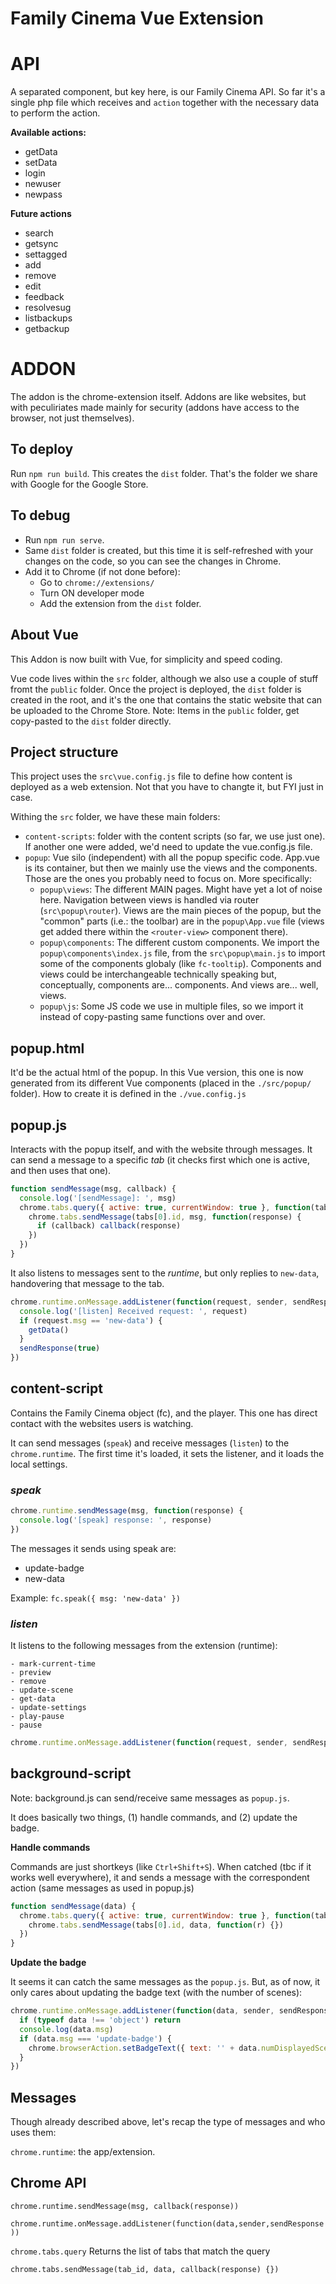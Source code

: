# Family Cinema Vue Extension

# API

A separated component, but key here, is our Family Cinema API. So far it's a single php file which receives and `action` together with the necessary data to perform the action.

**Available actions:**

- getData
- setData
- login
- newuser
- newpass

**Future actions**

- search
- getsync
- settagged
- add
- remove
- edit
- feedback
- resolvesug
- listbackups
- getbackup

# ADDON

The addon is the chrome-extension itself. Addons are like websites, but with peculiriates made mainly for security (addons have access to the browser, not just themselves).

## To deploy

Run `npm run build`. This creates the `dist` folder. That's the folder we share with Google for the Google Store.

## To debug

- Run `npm run serve`.
- Same `dist` folder is created, but this time it is self-refreshed with your changes on the code, so you can see the changes in Chrome.
- Add it to Chrome (if not done before):
  - Go to `chrome://extensions/`
  - Turn ON developer mode
  - Add the extension from the `dist` folder.

## **About Vue**

This Addon is now built with Vue, for simplicity and speed coding.

Vue code lives within the `src` folder, although we also use a couple of stuff fromt the `public` folder. Once the project is deployed, the `dist` folder is created in the root, and it's the one that contains the static website that can be uploaded to the Chrome Store. Note: Items in the `public` folder, get copy-pasted to the `dist` folder directly.

## Project structure

This project uses the `src\vue.config.js` file to define how content is deployed as a web extension. Not that you have to changte it, but FYI just in case.

Withing the `src` folder, we have these main folders:

- `content-scripts`: folder with the content scripts (so far, we use just one). If another one were added, we'd need to update the vue.config.js file.
- `popup`: Vue silo (independent) with all the popup specific code. App.vue is its container, but then we mainly use the views and the components. Those are the ones you probably need to focus on. More specifically:
  - `popup\views`: The different MAIN pages. Might have yet a lot of noise here. Navigation between views is handled via router (`src\popup\router`). Views are the main pieces of the popup, but the "common" parts (i.e.: the toolbar) are in the `popup\App.vue` file (views get added there within the `<router-view>` component there).
  - `popup\components`: The different custom components. We import the `popup\components\index.js` file, from the `src\popup\main.js` to import some of the components globaly (like `fc-tooltip`). Components and views could be interchangeable technically speaking but, conceptually, components are... components. And views are... well, views.
  - `popup\js`: Some JS code we use in multiple files, so we import it instead of copy-pasting same functions over and over.

## **popup.html**

It'd be the actual html of the popup. In this Vue version, this one is now generated from its different Vue components (placed in the `./src/popup/` folder). How to create it is defined in the `./vue.config.js`

## **popup.js**

Interacts with the popup itself, and with the website through messages. It can send a message to a specific _tab_ (it checks first which one is active, and then uses that one).

```js
function sendMessage(msg, callback) {
  console.log('[sendMessage]: ', msg)
  chrome.tabs.query({ active: true, currentWindow: true }, function(tabs) {
    chrome.tabs.sendMessage(tabs[0].id, msg, function(response) {
      if (callback) callback(response)
    })
  })
}
```

It also listens to messages sent to the _runtime_, but only replies to `new-data`, handovering that message to the tab.

```js
chrome.runtime.onMessage.addListener(function(request, sender, sendResponse) {
  console.log('[listen] Received request: ', request)
  if (request.msg == 'new-data') {
    getData()
  }
  sendResponse(true)
})
```

## **content-script**

Contains the Family Cinema object (fc), and the player. This one has direct contact with the websites users is watching.

It can send messages (`speak`) and receive messages (`listen`) to the `chrome.runtime`. The first time it's loaded, it sets the listener, and it loads the local settings.

### _**speak**_

```js
chrome.runtime.sendMessage(msg, function(response) {
  console.log('[speak] response: ', response)
})
```

The messages it sends using speak are:

- update-badge
- new-data

Example: `fc.speak({ msg: 'new-data' })`

### _**listen**_

It listens to the following messages from the extension (runtime):

```
- mark-current-time
- preview
- remove
- update-scene
- get-data
- update-settings
- play-pause
- pause
```

```js
chrome.runtime.onMessage.addListener(function(request, sender, sendResponse) {}
```

## **background-script**

Note: background.js can send/receive same messages as `popup.js`.

It does basically two things, (1) handle commands, and (2) update the badge.

**Handle commands**

Commands are just shortkeys (like `Ctrl+Shift+S`). When catched (tbc if it works well everywhere), it and sends a message with the correspondent action (same messages as used in popup.js)

```js
function sendMessage(data) {
  chrome.tabs.query({ active: true, currentWindow: true }, function(tabs) {
    chrome.tabs.sendMessage(tabs[0].id, data, function(r) {})
  })
}
```

**Update the badge**

It seems it can catch the same messages as the `popup.js`. But, as of now, it only cares about updating the badge text (with the number of scenes):

```js
chrome.runtime.onMessage.addListener(function(data, sender, sendResponse) {
  if (typeof data !== 'object') return
  console.log(data.msg)
  if (data.msg === 'update-badge') {
    chrome.browserAction.setBadgeText({ text: '' + data.numDisplayedScenes, tabId: sender.tab.id })
  }
})
```

## Messages

Though already described above, let's recap the type of messages and who uses them:

`chrome.runtime`: the app/extension.

## Chrome API

`chrome.runtime.sendMessage(msg, callback(response))`

`chrome.runtime.onMessage.addListener(function(data,sender,sendResponse))`

`chrome.tabs.query` Returns the list of tabs that match the query

`chrome.tabs.sendMessage(tab_id, data, callback(response) {})`
